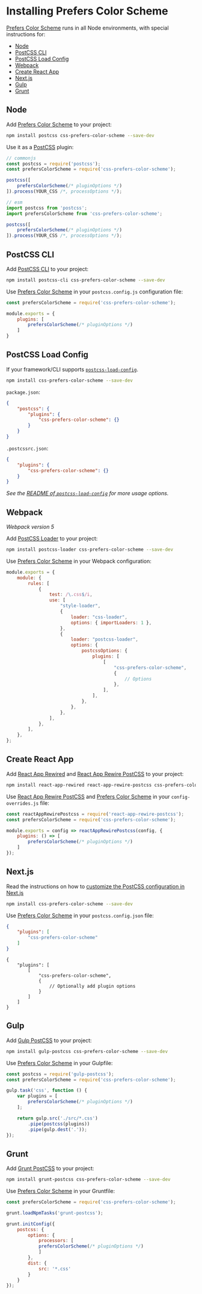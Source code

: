 # Installing Prefers Color Scheme

[Prefers Color Scheme] runs in all Node environments, with special instructions for:

- [Node](#node)
- [PostCSS CLI](#postcss-cli)
- [PostCSS Load Config](#postcss-load-config)
- [Webpack](#webpack)
- [Create React App](#create-react-app)
- [Next.js](#nextjs)
- [Gulp](#gulp)
- [Grunt](#grunt)

## Node

Add [Prefers Color Scheme] to your project:

```bash
npm install postcss css-prefers-color-scheme --save-dev
```

Use it as a [PostCSS] plugin:

```js
// commonjs
const postcss = require('postcss');
const prefersColorScheme = require('css-prefers-color-scheme');

postcss([
	prefersColorScheme(/* pluginOptions */)
]).process(YOUR_CSS /*, processOptions */);
```

```js
// esm
import postcss from 'postcss';
import prefersColorScheme from 'css-prefers-color-scheme';

postcss([
	prefersColorScheme(/* pluginOptions */)
]).process(YOUR_CSS /*, processOptions */);
```

## PostCSS CLI

Add [PostCSS CLI] to your project:

```bash
npm install postcss-cli css-prefers-color-scheme --save-dev
```

Use [Prefers Color Scheme] in your `postcss.config.js` configuration file:

```js
const prefersColorScheme = require('css-prefers-color-scheme');

module.exports = {
	plugins: [
		prefersColorScheme(/* pluginOptions */)
	]
}
```

## PostCSS Load Config

If your framework/CLI supports [`postcss-load-config`](https://github.com/postcss/postcss-load-config).

```bash
npm install css-prefers-color-scheme --save-dev
```

`package.json`:

```json
{
	"postcss": {
		"plugins": {
			"css-prefers-color-scheme": {}
		}
	}
}
```

`.postcssrc.json`:

```json
{
	"plugins": {
		"css-prefers-color-scheme": {}
	}
}
```

_See the [README of `postcss-load-config`](https://github.com/postcss/postcss-load-config#usage) for more usage options._

## Webpack

_Webpack version 5_

Add [PostCSS Loader] to your project:

```bash
npm install postcss-loader css-prefers-color-scheme --save-dev
```

Use [Prefers Color Scheme] in your Webpack configuration:

```js
module.exports = {
	module: {
		rules: [
			{
				test: /\.css$/i,
				use: [
					"style-loader",
					{
						loader: "css-loader",
						options: { importLoaders: 1 },
					},
					{
						loader: "postcss-loader",
						options: {
							postcssOptions: {
								plugins: [
									[
										"css-prefers-color-scheme",
										{
											// Options
										},
									],
								],
							},
						},
					},
				],
			},
		],
	},
};
```

## Create React App

Add [React App Rewired] and [React App Rewire PostCSS] to your project:

```bash
npm install react-app-rewired react-app-rewire-postcss css-prefers-color-scheme --save-dev
```

Use [React App Rewire PostCSS] and [Prefers Color Scheme] in your
`config-overrides.js` file:

```js
const reactAppRewirePostcss = require('react-app-rewire-postcss');
const prefersColorScheme = require('css-prefers-color-scheme');

module.exports = config => reactAppRewirePostcss(config, {
	plugins: () => [
		prefersColorScheme(/* pluginOptions */)
	]
});
```

## Next.js

Read the instructions on how to [customize the PostCSS configuration in Next.js](https://nextjs.org/docs/advanced-features/customizing-postcss-config)

```bash
npm install css-prefers-color-scheme --save-dev
```

Use [Prefers Color Scheme] in your `postcss.config.json` file:

```json
{
	"plugins": [
		"css-prefers-color-scheme"
	]
}
```

```json5
{
	"plugins": [
		[
			"css-prefers-color-scheme",
			{
				// Optionally add plugin options
			}
		]
	]
}
```

## Gulp

Add [Gulp PostCSS] to your project:

```bash
npm install gulp-postcss css-prefers-color-scheme --save-dev
```

Use [Prefers Color Scheme] in your Gulpfile:

```js
const postcss = require('gulp-postcss');
const prefersColorScheme = require('css-prefers-color-scheme');

gulp.task('css', function () {
	var plugins = [
		prefersColorScheme(/* pluginOptions */)
	];

	return gulp.src('./src/*.css')
		.pipe(postcss(plugins))
		.pipe(gulp.dest('.'));
});
```

## Grunt

Add [Grunt PostCSS] to your project:

```bash
npm install grunt-postcss css-prefers-color-scheme --save-dev
```

Use [Prefers Color Scheme] in your Gruntfile:

```js
const prefersColorScheme = require('css-prefers-color-scheme');

grunt.loadNpmTasks('grunt-postcss');

grunt.initConfig({
	postcss: {
		options: {
			processors: [
			prefersColorScheme(/* pluginOptions */)
			]
		},
		dist: {
			src: '*.css'
		}
	}
});
```

[Gulp PostCSS]: https://github.com/postcss/gulp-postcss
[Grunt PostCSS]: https://github.com/nDmitry/grunt-postcss
[PostCSS]: https://github.com/postcss/postcss
[PostCSS CLI]: https://github.com/postcss/postcss-cli
[PostCSS Loader]: https://github.com/postcss/postcss-loader
[Prefers Color Scheme]: https://github.com/csstools/postcss-plugins/tree/main/plugins/css-prefers-color-scheme
[React App Rewire PostCSS]: https://github.com/csstools/react-app-rewire-postcss
[React App Rewired]: https://github.com/timarney/react-app-rewired
[Next.js]: https://nextjs.org
